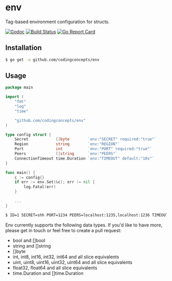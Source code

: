 # env
Tag-based environment configuration for structs.

[![Godoc](https://godoc.org/github.com/codingconcepts/env?status.svg)](https://godoc.org/github.com/codingconcepts/env)
[![Build Status](https://travis-ci.org/codingconcepts/env.svg?branch=master)](https://travis-ci.org/codingconcepts/env)
[![Go Report Card](https://goreportcard.com/badge/github.com/codingconcepts/env)](https://goreportcard.com/report/github.com/codingconcepts/env)

## Installation

``` bash
$ go get -u github.com/codingconcepts/env
```

## Usage

``` go
package main

import (
	"fmt"
	"log"
	"time"

	"github.com/codingconcepts/env"
)

type config struct {
	Secret            []byte        `env:"SECRET" required:"true"`
	Region            string        `env:"REGION"`
	Port              int           `env:"PORT" required:"true"`
	Peers             []string      `env:"PEERS"`
	ConnectionTimeout time.Duration `env:"TIMEOUT" default:"10s"`
}

func main() {
	c := config{}
	if err := env.Set(&c); err != nil {
		log.Fatal(err)
	}

	...
}
```

``` bash
$ ID=1 SECRET=shh PORT=1234 PEERS=localhost:1235,localhost:1236 TIMEOUT=5s go run main.go
```

Env currently supports the following data types.  If you'd like to have more, please get in touch or feel free to create a pull request:

- bool and []bool
- string and []string
- []byte
- int, int8, int16, int32, int64 and all slice equivalents
- uint, uint8, uint16, uint32, uint64 and all slice equivalents
- float32, float64 and all slice equivalents
- time.Duration and []time.Duration
